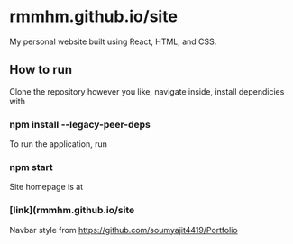 # rmmhm.github.io/site

My personal website built using React, HTML, and CSS.

## How to run

Clone the repository however you like, navigate inside, install dependicies with

### npm install --legacy-peer-deps

To run the application, run

### npm start

Site homepage is at

### [link](rmmhm.github.io/site

Navbar style from https://github.com/soumyajit4419/Portfolio
